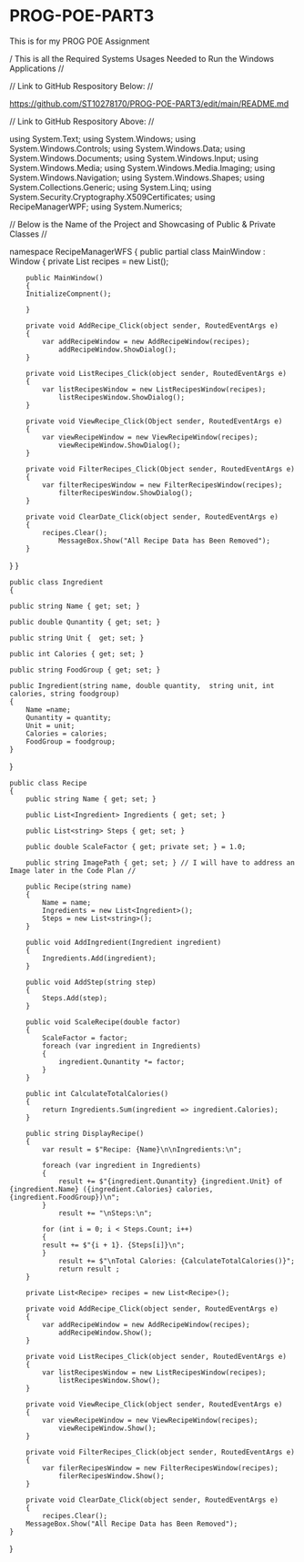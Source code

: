 # PROG-POE-PART3
This is for my PROG POE Assignment 

/ This is all the Required Systems Usages Needed to Run the Windows Applications //

// Link to GitHub Respository Below: //

https://github.com/ST10278170/PROG-POE-PART3/edit/main/README.md

// Link to GitHub Respository Above: //

using System.Text;
using System.Windows;
using System.Windows.Controls;
using System.Windows.Data;
using System.Windows.Documents;
using System.Windows.Input;
using System.Windows.Media;
using System.Windows.Media.Imaging;
using System.Windows.Navigation;
using System.Windows.Shapes;
using System.Collections.Generic;
using System.Linq;
using System.Security.Cryptography.X509Certificates;
using RecipeManagerWPF;
using System.Numerics;

// Below is the Name of the Project and Showcasing of Public & Private Classes //

namespace RecipeManagerWFS
{
    public partial class MainWindow : Window
    { 
        private List<Recipe> recipes = new List<Recipe>();

        public MainWindow()
        {
        InitializeCompnent();

        }
        
        private void AddRecipe_Click(object sender, RoutedEventArgs e)
        {
            var addRecipeWindow = new AddRecipeWindow(recipes);
                addRecipeWindow.ShowDialog();
        }
        
        private void ListRecipes_Click(object sender, RoutedEventArgs e)
        {
            var listRecipesWindow = new ListRecipesWindow(recipes);
                listRecipesWindow.ShowDialog();
        }
        
        private void ViewRecipe_Click(Object sender, RoutedEventArgs e)
        {
            var viewRecipeWindow = new ViewRecipeWindow(recipes);
                viewRecipeWindow.ShowDialog();
        }

        private void FilterRecipes_Click(Object sender, RoutedEventArgs e)
        {
            var filterRecipesWindow = new FilterRecipesWindow(recipes);
                filterRecipesWindow.ShowDialog();
        }

        private void ClearDate_Click(object sender, RoutedEventArgs e)
        {
            recipes.Clear();
                MessageBox.Show("All Recipe Data has Been Removed");
        }
}
}

    public class Ingredient
    {

    public string Name { get; set; }

    public double Qunantity { get; set; }

    public string Unit {  get; set; }

    public int Calories { get; set; }

    public string FoodGroup { get; set; }

    public Ingredient(string name, double quantity,  string unit, int calories, string foodgroup)
    {
        Name =name;
        Qunantity = quantity;
        Unit = unit;
        Calories = calories;
        FoodGroup = foodgroup;
    }
}

    public class Recipe
    { 
        public string Name { get; set; }

        public List<Ingredient> Ingredients { get; set; }
        
        public List<string> Steps { get; set; }

        public double ScaleFactor { get; private set; } = 1.0;

        public string ImagePath { get; set; } // I will have to address an Image later in the Code Plan //

        public Recipe(string name)
        {
            Name = name;
            Ingredients = new List<Ingredient>();
            Steps = new List<string>();
        }

        public void AddIngredient(Ingredient ingredient)
        {
            Ingredients.Add(ingredient);  
        }

        public void AddStep(string step)
        {
            Steps.Add(step);
        }
        
        public void ScaleRecipe(double factor)
        {
            ScaleFactor = factor;
            foreach (var ingredient in Ingredients)
            {
                ingredient.Qunantity *= factor;
            }
        }
        
        public int CalculateTotalCalories()
        {
            return Ingredients.Sum(ingredient => ingredient.Calories); 
        }
        
        public string DisplayRecipe()
        {
            var result = $"Recipe: {Name}\n\nIngredients:\n";

            foreach (var ingredient in Ingredients)
            {
                result += $"{ingredient.Qunantity} {ingredient.Unit} of {ingredient.Name} ({ingredient.Calories} calories, {ingredient.FoodGroup})\n";
            }
                result += "\nSteps:\n";

            for (int i = 0; i < Steps.Count; i++)
            {
            result += $"{i + 1}. {Steps[i]}\n";
            }
                result += $"\nTotal Calories: {CalculateTotalCalories()}";
                return result ;
        }

        private List<Recipe> recipes = new List<Recipe>();
    
        private void AddRecipe_Click(object sender, RoutedEventArgs e)
        {
            var addRecipeWindow = new AddRecipeWindow(recipes);
                addRecipeWindow.Show();
        }

        private void ListRecipes_Click(object sender, RoutedEventArgs e)
        {   
            var listRecipesWindow = new ListRecipesWindow(recipes);
                listRecipesWindow.Show();
        }
        
        private void ViewRecipe_Click(object sender, RoutedEventArgs e)
        {
            var viewRecipeWindow = new ViewRecipeWindow(recipes);
                viewRecipeWindow.Show();
        }

        private void FilterRecipes_Click(object sender, RoutedEventArgs e)
        {
            var filerRecipesWindow = new FilterRecipesWindow(recipes);
                filerRecipesWindow.Show();
        }
        
        private void ClearDate_Click(object sender, RoutedEventArgs e)
        {
            recipes.Clear();
        MessageBox.Show("All Recipe Data has Been Removed");
    }

  }


